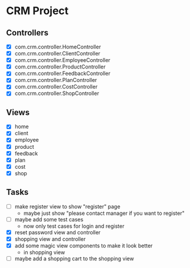 # CRM Project

## Controllers

* [x] com.crm.controller.HomeController
* [x] com.crm.controller.ClientController
* [x] com.crm.controller.EmployeeController
* [x] com.crm.controller.ProductController
* [x] com.crm.controller.FeedbackController
* [x] com.crm.controller.PlanController
* [x] com.crm.controller.CostController
* [x] com.crm.controller.ShopController

## Views

* [x] home
* [x] client
* [x] employee
* [x] product
* [x] feedback
* [x] plan
* [x] cost
* [x] shop

## Tasks

* [ ] make register view to show "register" page
  * maybe just show "please contact manager if you want to register"
* [ ] maybe add some test cases
  * now only test cases for login and register
* [x] reset password view and controller
* [x] shopping view and controller
* [x] add some magic view components to make it look better
  * in shopping view
* [ ] maybe add a shopping cart to the shopping view
